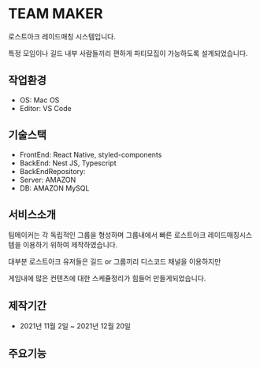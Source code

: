 # TEAM MAKER

로스트아크 레이드매칭 시스템입니다.

특정 모임이나 길드 내부 사람들끼리 편하게 파티모집이 가능하도록 설계되었습니다.

 
## 작업환경

- OS: Mac OS
- Editor: VS Code


## 기술스택

- FrontEnd: React Native, styled-components
- BackEnd: Nest JS, Typescript
- BackEndRepository: 
- Server: AMAZON 
- DB: AMAZON MySQL

## 서비스소개

팀메이커는 각 독립적인 그룹을 형성하며 그룹내에서 빠른 로스트아크 레이드매칭시스템을 이용하기 위하여 제작하였습니다.

대부분 로스트아크 유저들은 길드 or 그룹끼리 디스코드 채널을 이용하지만

게임내에 많은 컨텐츠에 대한 스케쥴정리가 힘들어 만들게되었습니다.

## 제작기간

- 2021년 11월 2일 ~ 2021년 12월 20일

## 주요기능


